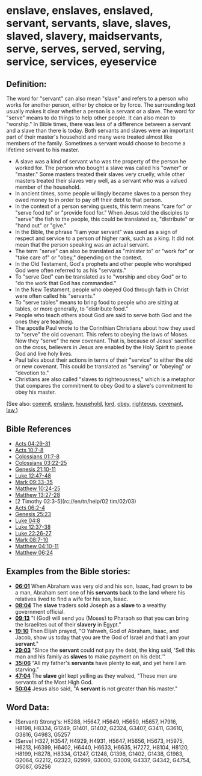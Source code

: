 # enslave, enslaves, enslaved, servant, servants, slave, slaves, slaved, slavery, maidservants, serve, serves, served, serving, service, services, eyeservice #

## Definition: ##

The word for "servant" can also mean "slave" and refers to a person who works for another person, either by choice or by force. The surrounding text usually makes it clear whether a person is a servant or a slave. The word for "serve" means to do things to help other people. It can also mean to "worship." In Bible times, there was less of a difference between a servant and a slave than there is today. Both servants and slaves were an important part of their master's household and many were treated almost like members of the family. Sometimes a servant would choose to become a lifetime servant to his master.

* A slave was a kind of servant who was the property of the person he worked for. The person who bought a slave was called his "owner" or "master." Some masters treated their slaves very cruelly, while other masters treated their slaves very well, as a servant who was a valued member of the household.
* In ancient times, some people willingly became slaves to a person they owed money to in order to pay off their debt to that person.
* In the context of a person serving guests, this term means "care for" or "serve food to" or "provide food for." When Jesus told the disciples to "serve" the fish to the people, this could be translated as, "distribute" or "hand out" or "give."
* In the Bible, the phrase "I am your servant" was used as a sign of respect and service to a person of higher rank, such as a king. It did not mean that the person speaking was an actual servant.
* The term "serve" can also be translated as "minister to" or "work for" or "take care of" or "obey," depending on the context.
* In the Old Testament, God's prophets and other people who worshiped God were often referred to as his "servants."
* To "serve God" can be translated as to "worship and obey God" or to "do the work that God has commanded."
* In the New Testament, people who obeyed God through faith in Christ were often called his "servants."
* To "serve tables" means to bring food to people who are sitting at tables, or more generally, to "distribute food."
* People who teach others about God are said to serve both God and the ones they are teaching.
* The apostle Paul wrote to the Corinthian Christians about how they used to "serve" the old covenant. This refers to obeying the laws of Moses. Now they "serve" the new covenant. That is, because of Jesus' sacrifice on the cross, believers in Jesus are enabled by the Holy Spirit to please God and live holy lives.
* Paul talks about their actions in terms of their "service" to either the old or new covenant. This could be translated as "serving" or "obeying" or "devotion to."
* Christians are also called "slaves to righteousness," which is a metaphor that compares the commitment to obey God to a slave's commitment to obey his master. 

(See also: [commit](../other/commit.md), [enslave](../other/enslave.md), [household](../other/household.md), [lord](../kt/lord.md), [obey](../other/obey.md), [righteous](../kt/righteous.md), [covenant](../kt/covenant.md),  [law](../other/law.md),)


## Bible References ##

* [Acts 04:29-31](rc://en/tn/help/act/04/29)
* [Acts 10:7-8](rc://en/tn/help/act/10/07)
* [Colossians 01:7-8](rc://en/tn/help/col/01/07)
* [Colossians 03:22-25](rc://en/tn/help/col/03/22)
* [Genesis 21:10-11](rc://en/tn/help/gen/21/10)
* [Luke 12:47-48](rc://en/tn/help/luk/12/47)
* [Mark 09:33-35](rc://en/tn/help/mrk/09/33)
* [Matthew 10:24-25](rc://en/tn/help/mat/10/24)
* [Matthew 13:27-28](rc://en/tn/help/mat/13/27)
* [2 Timothy 02:3-5](rc://en/tn/help/02 tim/02/03)
* [Acts 06:2-4](rc://en/tn/help/act/06/02)
* [Genesis 25:23](rc://en/tn/help/gen/25/23)
* [Luke 04:8](rc://en/tn/help/luk/04/08)
* [Luke 12:37-38](rc://en/tn/help/luk/12/37)
* [Luke 22:26-27](rc://en/tn/help/luk/22/26)
* [Mark 08:7-10](rc://en/tn/help/mrk/08/07)
* [Matthew 04:10-11](rc://en/tn/help/mat/04/10)
* [Matthew 06:24](rc://en/tn/help/mat/06/24)

## Examples from the Bible stories: ##

* __[06:01](rc://en/tn/help/obs/06/01)__ When Abraham was very old and his son, Isaac, had grown to be a man, Abraham sent one of his __servants__ back to the land where his relatives lived to find a wife for his son, Isaac.
* __[08:04](rc://en/tn/help/obs/08/04)__ The __slave__ traders sold Joseph as a __slave__ to a wealthy government official.
* __[09:13](rc://en/tn/help/obs/09/13)__ "I (God) will send you (Moses) to Pharaoh so that you can bring the Israelites out of their __slavery__ in Egypt."
* __[19:10](rc://en/tn/help/obs/19/10)__ Then Elijah prayed, "O Yahweh, God of Abraham, Isaac, and Jacob, show us today that you are the God of Israel and that I am your __servant__."
* __[29:03](rc://en/tn/help/obs/29/03)__ "Since the __servant__ could not pay the debt, the king said, 'Sell this man and his family as __slaves__ to make payment on his debt.'"
* __[35:06](rc://en/tn/help/obs/35/06)__ "All my father's __servants__ have plenty to eat, and yet here I am starving."
* __[47:04](rc://en/tn/help/obs/47/04)__ The __slave__ girl kept yelling as they walked, "These men are servants of the Most High God. 
* __[50:04](rc://en/tn/help/obs/50/04)__ Jesus also said, "A __servant__ is not greater than his master."

## Word Data: ##

* (Servant) Strong's: H5288, H5647, H5649, H5650, H5657, H7916, H8198, H8334, G1249, G1401, G1402, G2324, G3407, G3411, G3610, G3816, G4983, G5257
* (Serve) H327, H3547, H4929, H4931, H5647, H5656, H5673, H5975, H6213, H6399, H6402, H6440, H6633, H6635, H7272, H8104, H8120, H8199, H8278, H8334, G1247, G1248, G1398, G1402, G1438, G1983, G2064, G2212, G2323, G2999, G3000, G3009, G4337, G4342, G4754, G5087, G5256
